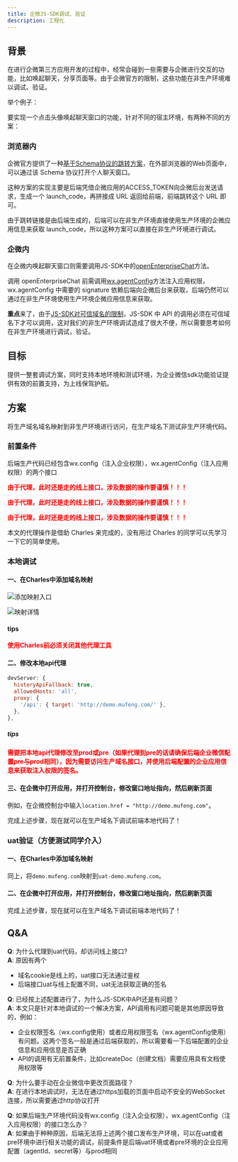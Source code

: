 ```yaml
---
title: 企微JS-SDK调试、验证
description: 工程化
---
```


## 背景

在进行企微第三方应用开发的过程中，经常会碰到一些需要与企微进行交互的功能，比如唤起聊天，分享页面等。由于企微官方的限制，这些功能在非生产环境难以调试、验证。

举个例子：

要实现一个点击头像唤起聊天窗口的功能，针对不同的宿主环境，有两种不同的方案：

### 浏览器内

企微官方提供了一种[基于Schema协议的跳转方案](https://developer.work.weixin.qq.com/document/path/94346)，在外部浏览器的Web页面中，可以通过该 Schema 协议打开个人聊天窗口。

这种方案的实现主要是后端凭借企微应用的ACCESS_TOKEN向企微后台发送请求，生成一个 launch_code，再拼接成 URL 返回给前端，前端跳转这个 URL 即可。

由于跳转链接是由后端生成的，后端可以在非生产环境直接使用生产环境的企微应用信息来获取 launch_code，所以这种方案可以直接在非生产环境进行调试。

### 企微内

在企微内唤起聊天窗口则需要调用JS-SDK中的[openEnterpriseChat](https://developer.work.weixin.qq.com/document/path/93231)方法。

调用 openEnterpriseChat 前需调用[wx.agentConfig](https://developer.work.weixin.qq.com/document/path/94313)方法注入应用权限，wx.agentConfig 中需要的 signature 依赖后端向企微后台来获取，后端仍然可以通过在非生产环境使用生产环境企微应用信息来获取。

**重点**来了，由于[JS-SDK对可信域名的限制](https://developer.work.weixin.qq.com/document/path/90514)，JS-SDK 中 API 的调用必须在可信域名下才可以调用，这对我们的非生产环境调试造成了很大不便，所以需要思考如何在非生产环境进行调试，验证。

## 目标

提供一整套调试方案，同时支持本地环境和测试环境，为企业微信sdk功能验证提供有效的前置支持，为上线保驾护航。

## 方案

将生产域名域名映射到非生产环境进行访问，在生产域名下测试非生产环境代码。

### 前置条件

后端生产代码已经包含wx.config（注入企业权限），wx.agentConfig（注入应用权限）的两个接口

<p style="font-weight: bold; color: #FF0000;">由于代理，此时还是走的线上接口，涉及数据的操作要谨慎！！！</p>

<p style="font-weight: bold; color: #FF0000;">由于代理，此时还是走的线上接口，涉及数据的操作要谨慎！！！</p>

<p style="font-weight: bold; color: #FF0000;">由于代理，此时还是走的线上接口，涉及数据的操作要谨慎！！！</p>

本文的代理操作是借助 Charles 来完成的，没有用过 Charles 的同学可以先学习一下它的简单使用。

### 本地调试

#### 一、在Charles中添加域名映射

![添加映射入口](/imgs/summary-middle/engineering/sdk_debugger_1.png)

![映射详情](/imgs/summary-middle/engineering/sdk_debugger_2.png)

#### tips

<p style="font-weight: bold; color: #FF0000;">使用Charles前必须关闭其他代理工具</p>

#### 二、修改本地api代理

```javascript
devServer: {
  historyApiFallback: true,
  allowedHosts: 'all',
  proxy: {
    '/api': { target: 'http://demo.mufeng.com/' },
  },
},
```

##### tips

<p style="font-weight: bold; color: #FF0000;">需要把本地api代理修改至prod或pre（如果代理到pre的话请确保后端企业微信配置pre与prod相同），因为需要访问生产域名接口，并使用后端配置的企业应用信息来获取注入权限的签名。</p>

#### 三、在企微中打开应用，并打开控制台，修改窗口地址指向，然后刷新页面

例如，在企微控制台中输入`location.href = "http://demo.mufeng.com"`。

完成上述步骤，现在就可以在生产域名下调试前端本地代码了！

### uat验证（方便测试同学介入）

#### 一、在Charles中添加域名映射

同上，将`demo.mufeng.com`映射到`uat-demo.mufeng.com`。

#### 二、在企微中打开应用，并打开控制台，修改窗口地址指向，然后刷新页面

完成上述步骤，现在就可以在生产域名下调试前端本地代码了！

## Q&A

**Q**: 为什么代理到uat代码，却访问线上接口?  
**A**: 原因有两个

* 域名cookie是线上的，uat接口无法通过鉴权
* 后端接口uat与线上配置不同，uat无法获取正确的签名

**Q**: 已经按上述配置进行了，为什么JS-SDK中API还是有问题？  
**A**: 本文只是针对本地调试的一个解决方案，API调用有问题可能是其他原因导致的，例如：

* 企业权限签名（wx.config使用）或者应用权限签名（wx.agentConfig使用）有问题。这两个签名一般是通过后端获取的，所以需要看一下后端配置的企业信息和应用信息是否正确  
* API的调用有无前置条件，比如createDoc（创建文档）需要应用具有文档使用权限等

**Q**: 为什么要手动在企业微信中更改页面路径？  
**A**: 在进行本地调试时，无法在通过https加载的页面中启动不安全的WebSocket连接，所以需要通过http协议打开

**Q**: 如果后端生产环境代码没有wx.config（注入企业权限），wx.agentConfig（注入应用权限）的接口怎么办？  
**A**: 如果由于种种原因，后端无法将上述两个接口发布生产环境，可以在uat或者pre环境中进行相关功能的调试，前提条件是后端uat环境或者pre环境的企业应用配置（agentId、secret等）与prod相同
